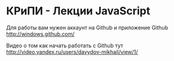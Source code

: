 # КРиПИ - Лекции JavaScript

Для работы вам нужен аккаунт на Github и приложение Github http://windows.github.com/

Видео о том как начать работать с Github тут http://video.yandex.ru/users/davydov-mikhail/view/1/